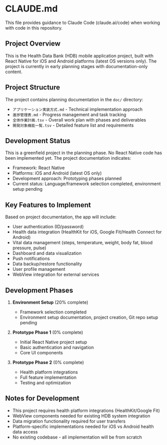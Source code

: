 # CLAUDE.md

This file provides guidance to Claude Code (claude.ai/code) when working with code in this repository.

## Project Overview

This is the Health Data Bank (HDB) mobile application project, built with React Native for iOS and Android platforms (latest OS versions only). The project is currently in early planning stages with documentation-only content.

## Project Structure

The project contains planning documentation in the `doc/` directory:
- `アプリケーション実装方式.md` - Technical implementation approach
- `進捗管理表.md` - Progress management and task tracking
- `全体作業計画.tsv` - Overall work plan with phases and deliverables
- `開発対象機能一覧.tsv` - Detailed feature list and requirements

## Development Status

This is a greenfield project in the planning phase. No React Native code has been implemented yet. The project documentation indicates:
- Framework: React Native
- Platforms: iOS and Android (latest OS only)
- Development approach: Prototyping phases planned
- Current status: Language/framework selection completed, environment setup pending

## Key Features to Implement

Based on project documentation, the app will include:
- User authentication (ID/password)
- Health data integration (HealthKit for iOS, Google Fit/Health Connect for Android)
- Vital data management (steps, temperature, weight, body fat, blood pressure, pulse)
- Dashboard and data visualization
- Push notifications
- Data backup/restore functionality
- User profile management
- WebView integration for external services

## Development Phases

1. **Environment Setup** (20% complete)
   - Framework selection completed
   - Environment setup documentation, project creation, Git repo setup pending

2. **Prototype Phase 1** (0% complete)
   - Initial React Native project setup
   - Basic authentication and navigation
   - Core UI components

3. **Prototype Phase 2** (0% complete)
   - Health platform integrations
   - Full feature implementation
   - Testing and optimization

## Notes for Development

- This project requires health platform integrations (HealthKit/Google Fit)
- WebView components needed for existing HDB system integration
- Data migration functionality required for user transfers
- Platform-specific implementations needed for iOS vs Android health data access
- No existing codebase - all implementation will be from scratch